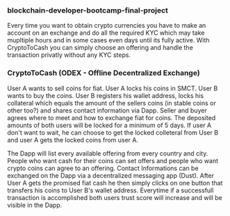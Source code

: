 ### blockchain-developer-bootcamp-final-project

Every time you want to obtain crypto currencies you have to make an account on an exchange and do all the required KYC which may take mupltiple hours and in some cases even days until its fully active. With CryptoToCash you can simply choose an offering and handle the transaction privatly without any KYC steps.

### CryptoToCash (ODEX - Offline Decentralized Exchange)

User A wants to sell coins for fiat. User A locks his coins in SMCT. User B wants to buy the coins. User B registers his wallet address, locks his collateral which equals the amount of the sellers coins (in stable coins or other too?) and shares contact information via Dapp. Seller and buyer agrees where to meet and how to exchange fiat for coins. The deposited amounts of both users will be locked for a minimum of 5 days. If user A don't want to wait, he can choose to get the locked colleteral from User B and user A gets the locked coins from user A. 


The Dapp will list every available offering from every country and city. People who want cash for their coins can set offers and people who want crypto coins can agree to an offering. Contact Informations can be exchanged on the Dapp via a decentralized messaging app (Dust). After User A gets the promised fiat cash he then simply clicks on one button that transfers his coins to User B's wallet address. Everytime if a successfull transaction is accomplished both users trust score will increase and will be visible in the Dapp.
